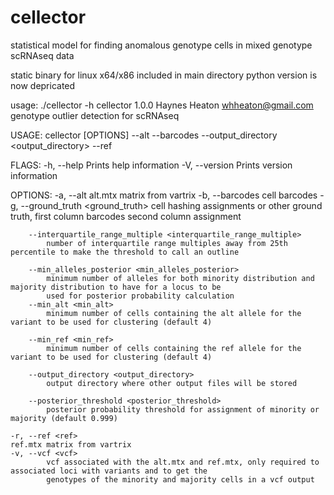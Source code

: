 # cellector
statistical model for finding anomalous genotype cells in mixed genotype scRNAseq data

static binary for linux x64/x86 included in main directory
python version is now depricated

usage: ./cellector -h
cellector 1.0.0
Haynes Heaton <whheaton@gmail.com>
genotype outlier detection for scRNAseq

USAGE:
    cellector [OPTIONS] --alt <alt> --barcodes <barcodes> --output_directory <output_directory> --ref <ref>

FLAGS:
    -h, --help       Prints help information
    -V, --version    Prints version information

OPTIONS:
    -a, --alt <alt>                                                      alt.mtx matrix from vartrix
    -b, --barcodes <barcodes>                                            cell barcodes
    -g, --ground_truth <ground_truth>
            cell hashing assignments or other ground truth, first column barcodes second column assignment

        --interquartile_range_multiple <interquartile_range_multiple>
            number of interquartile range multiples away from 25th percentile to make the threshold to call an outline

        --min_alleles_posterior <min_alleles_posterior>
            minimum number of alleles for both minority distribution and majority distribution to have for a locus to be
            used for posterior probability calculation
        --min_alt <min_alt>
            minimum number of cells containing the alt allele for the variant to be used for clustering (default 4)

        --min_ref <min_ref>
            minimum number of cells containing the ref allele for the variant to be used for clustering (default 4)

        --output_directory <output_directory>
            output directory where other output files will be stored

        --posterior_threshold <posterior_threshold>
            posterior probability threshold for assignment of minority or majority (default 0.999)

    -r, --ref <ref>                                                      ref.mtx matrix from vartrix
    -v, --vcf <vcf>
            vcf associated with the alt.mtx and ref.mtx, only required to associated loci with variants and to get the
            genotypes of the minority and majority cells in a vcf output
